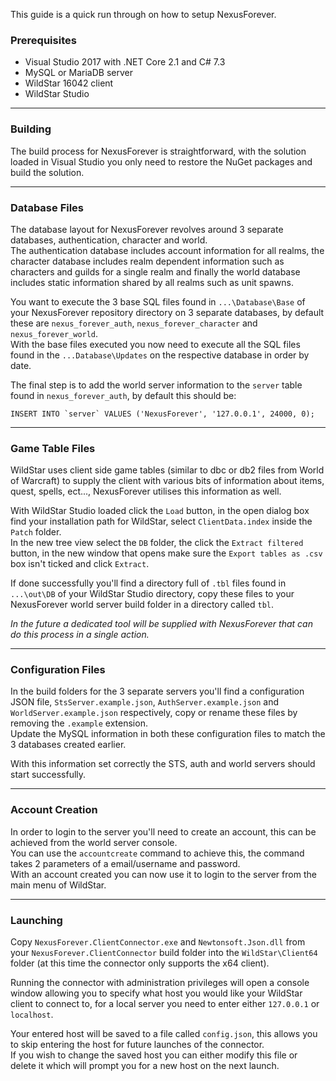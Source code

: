 This guide is a quick run through on how to setup NexusForever.

### Prerequisites
* Visual Studio 2017 with .NET Core 2.1 and C# 7.3
* MySQL or MariaDB server
* WildStar 16042 client
* WildStar Studio

***

### Building
The build process for NexusForever is straightforward, with the solution loaded in Visual Studio you only need to restore the NuGet packages and build the solution.  

***

### Database Files
The database layout for NexusForever revolves around 3 separate databases, authentication, character and world.  
The authentication database includes account information for all realms, the character database includes realm dependent information such as characters and guilds for a single realm and finally the world database includes static information shared by all realms such as unit spawns.  

You want to execute the 3 base SQL files found in `...\Database\Base` of your NexusForever repository directory on 3 separate databases, by default these are `nexus_forever_auth`, `nexus_forever_character` and `nexus_forever_world`.  
With the base files executed you now need to execute all the SQL files found in the `...Database\Updates` on the respective database in order by date.  

The final step is to add the world server information to the `server` table found in `nexus_forever_auth`, by default this should be:  
```
INSERT INTO `server` VALUES ('NexusForever', '127.0.0.1', 24000, 0);
```

***

### Game Table Files
WildStar uses client side game tables (similar to dbc or db2 files from World of Warcraft) to supply the client with various bits of information about items, quest, spells, ect..., NexusForever utilises this information as well.  

With WildStar Studio loaded click the `Load` button, in the open dialog box find your installation path for WildStar, select `ClientData.index` inside the `Patch` folder.  
In the new tree view select the `DB` folder, the click the `Extract filtered` button, in the new window that opens make sure the `Export tables as .csv` box isn't ticked and click `Extract`.  

If done successfully you'll find a directory full of `.tbl` files found in `...\out\DB` of your WildStar Studio directory, copy these files to your NexusForever world server build folder in a directory called `tbl`.

_In the future a dedicated tool will be supplied with NexusForever that can do this process in a single action._

***

### Configuration Files
In the build folders for the 3 separate servers you'll find a configuration JSON file, `StsServer.example.json`, `AuthServer.example.json` and `WorldServer.example.json` respectively, copy or rename these files by removing the `.example` extension.  
Update the MySQL information in both these configuration files to match the 3 databases created earlier.   

With this information set correctly the STS, auth and world servers should start successfully.

***

### Account Creation
In order to login to the server you'll need to create an account, this can be achieved from the world server console.  
You can use the `accountcreate` command to achieve this, the command takes 2 parameters of a email/username and password.  
With an account created you can now use it to login to the server from the main menu of WildStar.

***

### Launching
Copy `NexusForever.ClientConnector.exe` and `Newtonsoft.Json.dll` from your `NexusForever.ClientConnector` build folder into the `WildStar\Client64` folder (at this time the connector only supports the x64 client).

Running the connector with administration privileges will open a console window allowing you to specify what host you would like your WildStar client to connect to, for a local server you need to enter either `127.0.0.1` or `localhost`.

Your entered host will be saved to a file called `config.json`, this allows you to skip entering the host for future launches of the connector.  
If you wish to change the saved host you can either modify this file or delete it which will prompt you for a new host on the next launch.
